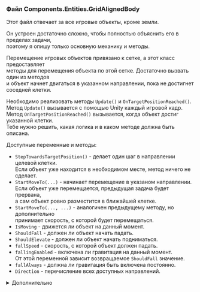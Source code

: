 ﻿### Файл Components.Entities.GridAlignedBody

Этот файл отвечает за все игровые объекты, кроме земли.

Он устроен достаточно сложно, чтобы полностью объяснить его в пределах задачи,\
поэтому я опишу только основную механику и методы.

Перемещение игровых объектов привязано к сетке, а этот класс предоставляет\
методы для перемещения объекта по этой сетке. Достаточно вызвать один из методов\
и объект начнет двигаться в указанном направлении, пока не достигнет соседней клетки.

Необходимо реализовать методы `Update()` и `OnTargetPositionReached()`.\
Метод `Update()` вызывается с помощью Unity каждый игровой кадр.\
Метод `OnTargetPositionReached()` вызывается, когда объект достиг указанной клетки.\
Тебе нужно решить, какая логика и в каком методе должна быть описана.

Доступные переменные и методы:
- `StepTowardsTargetPosition()` - делает один шаг в направлении целевой клетки.\
  Если объект уже находится в необходимом месте, метод ничего не сделает.
- `StartMoveTo(...)` - начинает перемещение в указаном направлении.\
  Если объект уже перемещается, предыдущая задача будет прервана,\
  а сам объект ровно разместится в ближайшей клетке.
- `StartMoveTo(..., ...)` - аналогичен предыдущему методу, но дополнительно\
  принимает скорость, с которой будет перемещаться.
- `IsMoving` - движется ли объект на данный момент.
- `ShouldFall` - должен ли объект начать падать.
- `ShouldElevate` - должен ли объект начать подниматься.
- `fallSpeed` - скорость, с которой объект должен падать.
- `fallingEnabled` - включена ли гравитация на данный момент.\
  От этой переменной зависит возвращаемое `ShouldFall` значение.
- `fallAlways` - должна ли гравитация быть включена постоянно.
- `Direction` - перечисление всех доступных направлений.

<details>
    <summary>Дополнительно</summary>

    Direction содержит в себе следующие направления:
    Direction.Up, Direction.Down, Direction.Left и Direction.Right.

    Где и когда задается целевая точка нам не важно, достаточно
    просто постоянно двигаться к ней. Если идти никуда не нужно,
    целевой точкой считается текущая позиция объекта.

    Вся логика перемещений реализована в StepTowardsTargetPosition(),
    а методы StartMoveTo(...) и StartMoveTo(..., ...) лишь назначают
    клетку, в которую должен будет перемещаться игровой объект.

    Есть один баг, который можно заметить не сразу.
    Если сбросить камень на яблоко, а затем забрать его из-под камня,
    камень может осыпаться, хотя такого быть не должно.
    В решении этой проблемы может помочь OnTargetPositionReached().
</details>

